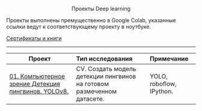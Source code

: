 <p align="center"> Проекты Deep learning </p align="center">



Проекты выполнены премущественно в Google Colab, указанные ссылки ведут к соответствующему проекту в ноутбуке.


[Сертификаты и книги](https://github.com/ArtemPlgn/certificates)


__________________________________________________________________________________________________________________________

| **Проект** | **Тип исследования** | **Примечание** |
| -------------------- | :--------------------- |:---------------------------| 
| [01. Компьютерное зрение Детекция пингвинов. YOLOv8.](https://colab.research.google.com/drive/1pbnv7fF-jfJd8XzXfkXxKqzVOpSheIVk?usp=sharing)|CV. Создать модель детекции пингвинов на готовом размеченном датасете.|YOLO, roboflow, IPython.|

